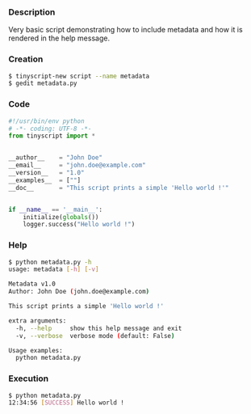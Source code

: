 ### Description

Very basic script demonstrating how to include metadata and how it is rendered in the help message.

### Creation

```sh
$ tinyscript-new script --name metadata
$ gedit metadata.py

```

### Code

```python
#!/usr/bin/env python
# -*- coding: UTF-8 -*-
from tinyscript import *


__author__    = "John Doe"
__email__     = "john.doe@example.com"
__version__   = "1.0"
__examples__  = [""]
__doc__       = "This script prints a simple 'Hello world !'"


if __name__ == '__main__':
    initialize(globals())
    logger.success("Hello world !")
```

### Help

```sh
$ python metadata.py -h
usage: metadata [-h] [-v]

Metadata v1.0
Author: John Doe (john.doe@example.com)

This script prints a simple 'Hello world !'

extra arguments:
  -h, --help     show this help message and exit
  -v, --verbose  verbose mode (default: False)

Usage examples:
  python metadata.py 

```

### Execution

```sh
$ python metadata.py 
12:34:56 [SUCCESS] Hello world !

```
